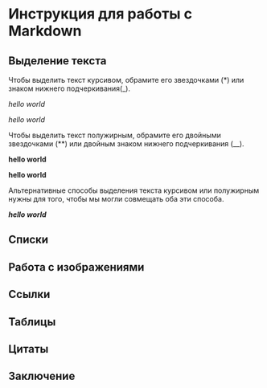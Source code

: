 # Инструкция для работы с Markdown

## Выделение текста

Чтобы выделить текст курсивом, обрамите его звездочками (*) или знаком нижнего подчеркивания(_).

*hello world*

_hello world_

Чтобы выделить текст полужирным, обрамите его двойными звездочками (**) или двойным знаком нижнего подчеркивания (__).

**hello world**

__hello world__

Альтернативные способы выделения текста курсивом или полужирным нужны для того, чтобы мы могли совмещать оба эти способа.

__*hello world*__


## Списки

## Работа с изображениями

## Ссылки 

## Таблицы 

## Цитаты 

## Заключение 